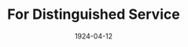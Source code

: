 ---
title: For Distinguished Service
date: 1924-04-12
closing_date:
layout: productions
playbill:
Theatre: Theatre Jacksonville
cast:
- Miss Katherine Burton: Dorothy Toomer
- Mrs. "Jim" Harding: Helen Mullikin
- Mary: Priscilla Toomer
crew:
- Director: Harrison Gibbs Prentice
- Scene and Properties: Mrs. Lee Guest
external_links:
---